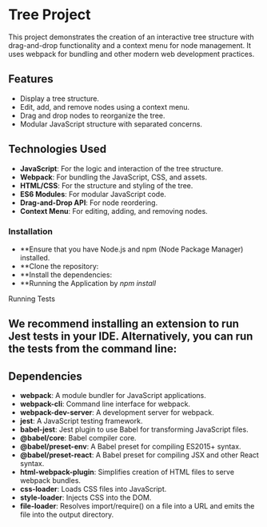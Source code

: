 # Tree Project

This project demonstrates the creation of an interactive tree structure with drag-and-drop functionality and a context menu for node management. It uses webpack for bundling and other modern web development practices.

## Features
- Display a tree structure.
- Edit, add, and remove nodes using a context menu.
- Drag and drop nodes to reorganize the tree.
- Modular JavaScript structure with separated concerns.

## Technologies Used
- **JavaScript**: For the logic and interaction of the tree structure.
- **Webpack**: For bundling the JavaScript, CSS, and assets.
- **HTML/CSS**: For the structure and styling of the tree.
- **ES6 Modules**: For modular JavaScript code.
- **Drag-and-Drop API**: For node reordering.
- **Context Menu**: For editing, adding, and removing nodes.

### Installation
- **Ensure that you have Node.js and npm (Node Package Manager) installed.
- **Clone the repository:
- **Install the dependencies:
- **Running the Application by *npm install* 

Running Tests
## We recommend installing an extension to run Jest tests in your IDE. Alternatively, you can run the tests from the command line:

## Dependencies
- **webpack**: A module bundler for JavaScript applications.
- **webpack-cli**: Command line interface for webpack.
- **webpack-dev-server**: A development server for webpack.
- **jest**: A JavaScript testing framework.
- **babel-jest**: Jest plugin to use Babel for transforming JavaScript files.
- **@babel/core**: Babel compiler core.
- **@babel/preset-env**: A Babel preset for compiling ES2015+ syntax.
- **@babel/preset-react**: A Babel preset for compiling JSX and other React syntax.
- **html-webpack-plugin**: Simplifies creation of HTML files to serve webpack bundles.
- **css-loader**: Loads CSS files into JavaScript.
- **style-loader**: Injects CSS into the DOM.
- **file-loader**: Resolves import/require() on a file into a URL and emits the file into the output directory.

